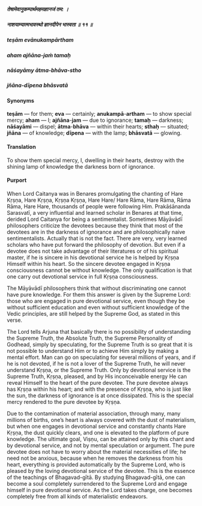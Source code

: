 ##### तेषामेवानुकम्पार्थमहमज्ञानजं तम: ।
##### नाशयाम्यात्मभावस्थो ज्ञानदीपेन भास्वता ॥ ११ ॥

##### teṣām evānukampārtham
##### aham ajñāna-jaṁ tamaḥ
##### nāśayāmy ātma-bhāva-stho
##### jñāna-dīpena bhāsvatā

#### Synonyms

**teṣām** — for them; **eva** — certainly; **anukampā**-**artham** — to show special mercy; **aham** — I; **ajñāna**-**jam** — due to ignorance; **tamaḥ** — darkness; **nāśayāmi** — dispel; **ātma**-**bhāva** — within their hearts; **sthaḥ** — situated; **jñāna** — of knowledge; **dīpena** — with the lamp; **bhāsvatā** — glowing.

#### Translation

To show them special mercy, I, dwelling in their hearts, destroy with the shining lamp of knowledge the darkness born of ignorance.

#### Purport

When Lord Caitanya was in Benares promulgating the chanting of Hare Kṛṣṇa, Hare Kṛṣṇa, Kṛṣṇa Kṛṣṇa, Hare Hare/ Hare Rāma, Hare Rāma, Rāma Rāma, Hare Hare, thousands of people were following Him. Prakāśānanda Sarasvatī, a very influential and learned scholar in Benares at that time, derided Lord Caitanya for being a sentimentalist. Sometimes Māyāvādī philosophers criticize the devotees because they think that most of the devotees are in the darkness of ignorance and are philosophically naive sentimentalists. Actually that is not the fact. There are very, very learned scholars who have put forward the philosophy of devotion. But even if a devotee does not take advantage of their literatures or of his spiritual master, if he is sincere in his devotional service he is helped by Kṛṣṇa Himself within his heart. So the sincere devotee engaged in Kṛṣṇa consciousness cannot be without knowledge. The only qualification is that one carry out devotional service in full Kṛṣṇa consciousness.

The Māyāvādī philosophers think that without discriminating one cannot have pure knowledge. For them this answer is given by the Supreme Lord: those who are engaged in pure devotional service, even though they be without sufficient education and even without sufficient knowledge of the Vedic principles, are still helped by the Supreme God, as stated in this verse.

The Lord tells Arjuna that basically there is no possibility of understanding the Supreme Truth, the Absolute Truth, the Supreme Personality of Godhead, simply by speculating, for the Supreme Truth is so great that it is not possible to understand Him or to achieve Him simply by making a mental effort. Man can go on speculating for several millions of years, and if he is not devoted, if he is not a lover of the Supreme Truth, he will never understand Kṛṣṇa, or the Supreme Truth. Only by devotional service is the Supreme Truth, Kṛṣṇa, pleased, and by His inconceivable energy He can reveal Himself to the heart of the pure devotee. The pure devotee always has Kṛṣṇa within his heart; and with the presence of Kṛṣṇa, who is just like the sun, the darkness of ignorance is at once dissipated. This is the special mercy rendered to the pure devotee by Kṛṣṇa.

Due to the contamination of material association, through many, many millions of births, one’s heart is always covered with the dust of materialism, but when one engages in devotional service and constantly chants Hare Kṛṣṇa, the dust quickly clears, and one is elevated to the platform of pure knowledge. The ultimate goal, Viṣṇu, can be attained only by this chant and by devotional service, and not by mental speculation or argument. The pure devotee does not have to worry about the material necessities of life; he need not be anxious, because when he removes the darkness from his heart, everything is provided automatically by the Supreme Lord, who is pleased by the loving devotional service of the devotee. This is the essence of the teachings of Bhagavad-gītā. By studying Bhagavad-gītā, one can become a soul completely surrendered to the Supreme Lord and engage himself in pure devotional service. As the Lord takes charge, one becomes completely free from all kinds of materialistic endeavors.